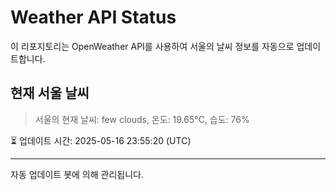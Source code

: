 
# Weather API Status

이 리포지토리는 OpenWeather API를 사용하여 서울의 날씨 정보를 자동으로 업데이트합니다.

## 현재 서울 날씨
> 서울의 현재 날씨: few clouds, 온도: 19.65°C, 습도: 76%

⏳ 업데이트 시간: 2025-05-16 23:55:20 (UTC)

---
자동 업데이트 봇에 의해 관리됩니다.
